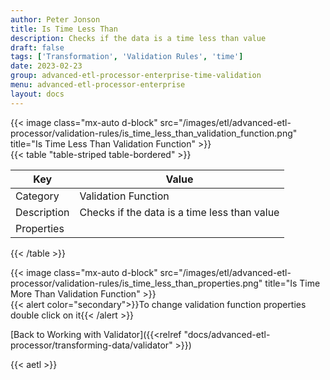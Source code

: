 ```yaml
---
author: Peter Jonson
title: Is Time Less Than
description: Checks if the data is a time less than value
draft: false
tags: ['Transformation', 'Validation Rules', 'time']
date: 2023-02-23
group: advanced-etl-processor-enterprise-time-validation
menu: advanced-etl-processor-enterprise
layout: docs
---
```


{{< image class="mx-auto d-block"  src="/images/etl/advanced-etl-processor/validation-rules/is_time_less_than_validation_function.png" title="Is Time Less Than Validation Function" >}}
\
{{< table "table-striped table-bordered" >}}

| Key         | Value                                        |
| ----------- | -------------------------------------------- |
| Category    | Validation Function                          |
| Description | Checks if the data is a time less than value |
| Properties  |                                              |

{{< /table >}}

{{< image class="mx-auto d-block"  src="/images/etl/advanced-etl-processor/validation-rules/is_time_less_than_properties.png" title="Is Time More Than Validation Function" >}}
\
{{< alert color="secondary">}}To change validation function properties double click on it{{< /alert >}}

[Back to Working with Validator]({{<relref "docs/advanced-etl-processor/transforming-data/validator" >}})

{{< aetl >}}
